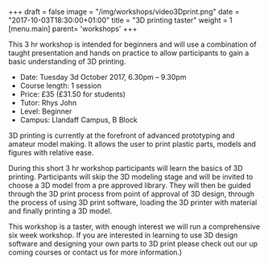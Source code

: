 +++
draft = false
image = "/img/workshops/video3Dprint.png"
date = "2017-10-03T18:30:00+01:00"
title = "3D printing taster"
weight = 1
[menu.main]
  parent= 'workshops'
+++

This 3 hr workshop is intended for beginners and will use a combination of taught presentation and hands on practice to allow participants to gain a basic understanding of 3D printing.

 - Date: Tuesday 3d October 2017, 6.30pm – 9.30pm
 - Course length: 1 session
 - Price: £35 (£31.50 for students)
 - Tutor: Rhys John
 - Level: Beginner
 - Campus: Llandaff Campus, B Block

3D printing is currently at the forefront of advanced prototyping and amateur model making. It allows the user to print plastic parts, models and figures with relative ease.

During this short 3 hr workshop participants will learn the basics of 3D printing. Participants will skip the 3D modeling stage and will be invited to choose a 3D model from a pre approved library. They will then be guided through the 3D print process from point of approval of 3D design, through the process of using 3D print software, loading the 3D printer with material and finally printing a 3D model.

This workshop is a taster, with enough interest we will run a comprehensive six week workshop. If you are interested in learning to use 3D design software and designing your own parts to 3D print please check out our up coming courses or contact us for more information.)
